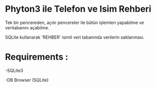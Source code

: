 # Phyton3 ile Telefon ve Isim Rehberi
 Tek bir pencereden, açılır pencereler ile bütün işlemleri yapabilme ve veritabanını açabilme.
 
 SQLite kullanarak 'REHBER' isimli veri tabanında verilerin saklanması.
 
 # Requirements :
 -SQLite3
 
 -DB Browser (SQLite)
 
